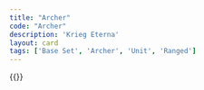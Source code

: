```yaml
---
title: "Archer"
code: "Archer"
description: 'Krieg Eterna'
layout: card
tags: ['Base Set', 'Archer', 'Unit', 'Ranged']
---
```


{{<card-detail-page title="Archer" artwork="Archer the Winner by Hendrick Joseph Dillens (1851)" />}}